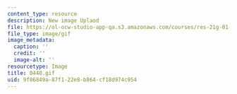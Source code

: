 ```yaml
---
content_type: resource
description: New image Uplaod
file: https://ol-ocw-studio-app-qa.s3.amazonaws.com/courses/res-21g-01-kana-spring-2010/9f86849a87f122e8b864cf18d974c954_0440.gif
file_type: image/gif
image_metadata:
  caption: ''
  credit: ''
  image-alt: ''
resourcetype: Image
title: 0440.gif
uid: 9f86849a-87f1-22e8-b864-cf18d974c954
---
```

